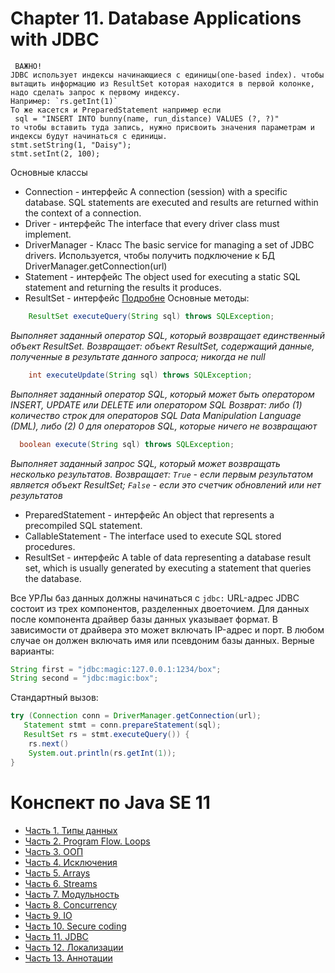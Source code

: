 # Chapter 11. Database Applications with JDBC

	 ВАЖНО!
	JDBC использует индексы начинающиеся с единицы(one-based index). чтобы вытащить информацию из ResultSet которая находится в первой колонке, надо сделать запрос к первому индексу.
	Например: `rs.getInt(1)`
	То же касется и PreparedStatement например если
	 sql = "INSERT INTO bunny(name, run_distance) VALUES (?, ?)"
	то чтобы вставить туда запись, нужно присвоить значения параметрам и индексы будут начинаться с единицы.
   	stmt.setString(1, "Daisy");
 	stmt.setInt(2, 100);

Основные классы
- Connection - интерфейс A connection (session) with a specific database. SQL statements are executed and results are returned within the context of a connection.
- Driver - интерфейс The interface that every driver class must implement.
- DriverManager - Класс The basic service for managing a set of JDBC drivers.
  Используется, чтобы получить подключение к БД
  DriverManager.getConnection(url)
- Statement - интерфейс The object used for executing a static SQL statement and returning the results it produces.
- ResultSet - интерфейс
  [Подробне](http://java-online.ru/jdbc-statement.xhtml)
  Основные методы:

```java
  	ResultSet executeQuery(String sql) throws SQLException;
```
_Выполняет заданный оператор SQL, который возвращает единственный объект ResultSet.
Возвращает:
объект ResultSet, содержащий данные, полученные в результате данного запроса; никогда не *null*_

```java
	int executeUpdate(String sql) throws SQLException;
```
_Выполняет заданный оператор SQL, который может быть оператором INSERT, UPDATE или DELETE или оператором SQL
Возврат:
либо (1) количество строк для операторов SQL Data Manipulation Language (DML), либо (2) 0 для операторов SQL, которые ничего не возвращают_

```java 
  boolean execute(String sql) throws SQLException;
```
_Выполняет заданный запрос SQL, который может возвращать несколько результатов.
Возвращает:
`True` - если первым результатом является объект ResultSet;
`False` - если это счетчик обновлений или нет результатов_

- PreparedStatement - интерфейс An object that represents a precompiled SQL statement.
- CallableStatement - The interface used to execute SQL stored procedures.
- ResultSet - интерфейс A table of data representing a database result set, which is usually generated by executing a statement that queries the database.

Все УРЛы баз данных должны начинаться с `jdbc:`
URL-адрес JDBC состоит из трех компонентов, разделенных двоеточием. Для данных после компонента драйвер базы данных указывает формат. В зависимости от драйвера это может включать IP-адрес и порт. В любом случае он должен включать имя или псевдоним базы данных.
Верные варианты:
```java
String first = "jdbc:magic:127.0.0.1:1234/box";
String second = "jdbc:magic:box";
```

Стандартный вызов:
```java
try (Connection conn = DriverManager.getConnection(url);
   Statement stmt = conn.prepareStatement(sql);
   ResultSet rs = stmt.executeQuery()) {
 	rs.next()
    System.out.println(rs.getInt(1));
}
```

# Конспект по Java SE 11
- [Часть 1. Типы данных](ch_1_DataTypes.md)
- [Часть 2. Program Flow. Loops](ch_2_Program_flow.md)
- [Часть 3. ООП](ch_3_Oop.md)
- [Часть 4. Исключения](ch_4_Exceptions.md)
- [Часть 5. Arrays](ch_5_Arrays.md)
- [Часть 6. Streams](ch_6_Streams.md)
- [Часть 7. Модульность](ch_7_Modularity.md)
- [Часть 8. Concurrency](ch_8_Concurrency.md)
- [Часть 9. IO](ch_9_IO.md)
- [Часть 10. Secure coding](ch_10_Secure_coding.md)
- [Часть 11. JDBC](ch_11_JDBC.md)
- [Часть 12. Локализации](ch_12_Localization.md)
- [Часть 13. Аннотации](ch_13_Annotations.md)